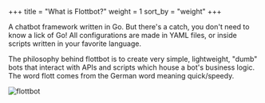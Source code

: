 +++
title = "What is Flottbot?"
weight = 1
sort_by = "weight"
+++

A chatbot framework written in Go. But there's a catch, you don't need to know a lick of Go! All configurations are made in YAML files, or inside scripts written in your favorite language.

The philosophy behind flottbot is to create very simple, lightweight, "dumb" bots that interact with APIs and scripts which house a bot's business logic. The word flott comes from the German word meaning quick/speedy.

![flottbot](https://i.imgur.com/u3Lllv5.png "Flottbot")
